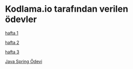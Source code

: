 # Kodlama.io tarafından verilen ödevler


[hafta 1](https://github.com/ahmetbasibuyuk/KodlamaioOdevleri/tree/master/Java-Odev-1)

[hafta 2](https://github.com/ahmetbasibuyuk/KodlamaioOdevleri/tree/master/Java-Odev-2)

[hafta 3](https://github.com/ahmetbasibuyuk/KodlamaioOdevleri/tree/master/Java-Odev-3)

[Java Spring Ödevi](https://github.com/ahmetbasibuyuk/KodlamaioOdevleri/tree/master/JavaSpring-Kodlamaiodevs)
